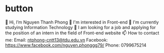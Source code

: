 # button
👋 Hi, I’m Nguyen Thanh Phong
👀 I'm interested in Front-end
🌱 I'm currently studying Information Technology
💞️ I am looking for a job and applying for the position of an intern in the field of Front-end website
📫 How to contact me: Email: ntphong-cntt13@tdu.edu.vn Facebook: https://www.facebook.com/nguyen.phonggg79/ Phone: 0799675214
